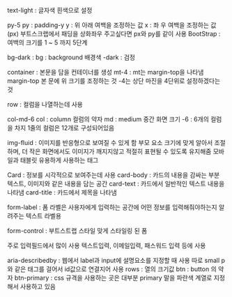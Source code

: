 text-light : 글자색 흰색으로 설정

py-5
py : padding-y
y : 위 아래 여백을 조정하는 값
x : 좌 우 여백을 조정하는 값(px)
부트스크랩에서 패딩을 상화좌우 주고싶다면  px와 py를 같이 사용
BootStrap : 여백의 크기를 1 ~ 5 까지 5단계

bg-dark : 
bg : background 배경색
-dark : 검정

container : 본문을 담을 컨테이너를 생성
mt-4 : mt는 margin-top을 나타냄
margin-top 본 문에 위 크기를 조정하는 것
-4는 상단 마진을 4단위로 설정하겠다는 것

row : 컬럼을 나열하는데 사용 

col-md-6
col : column 컬럼의 약자
md : medium 중간 화면 크기
-6 : 6개의 컬럼을 차지
1줄의 컬럼은 12개로 구성되어있음

img-fluid : 이미지를 반응형으로 보여질 수 있게 함
 부모 요소 크기에 맞게 알아서 조절하며, 더 작은 화면에서도 이미지가 깨지지않고 적절히 표현될 수 있도록 유지해줌
 모바일과 태블릿 유용하게 사용하는 태그

Card : 정보를 시각적으로 보여주는데 사용
    card-body : 카드의 내용을 감싸는 부분
                텍스트, 이미지와 같은 내용을 담는 공간
    card-text : 카드에서 일반적인 텍스트 내용을 나타냄
    card-title : 카드에서 제목을 나타냄

form-label : 폼 라벨은 사용자에게 입력하는 공간에 어떤 정보를 입력해줘야하는지 알려주는 텍스트 라벨용

 form-control : 부트스트랩 스타일 맞게 스타일링 된 폼

주로 입력필드에서 많이 사용 텍스트입력, 이메일입력, 패스워드 입력 등에 사용

aria-describedby : 웹에서 label과 input에 설명요소를
지정할 때 사용
따로 small p 와 같은 태그를 걸어서 id값으로 연결지어 사용
rows : 열의 크기값
btn : button 의 약자
btn-primary : css 규격을 사용하는 곳은 대부분 primary 말을
    파란색 계열로 지정해서 사용하고 있음
